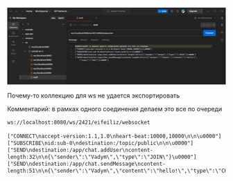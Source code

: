 ![img.png](img.png)

Почему-то коллекцию для ws не удается экспортировать

Комментарий: в рамках одного соединения делаем это все по очереди
```
ws://localhost:8080/ws/2421/eifeiliz/websocket

["CONNECT\naccept-version:1.1,1.0\nheart-beat:10000,10000\n\n\u0000"]
["SUBSCRIBE\nid:sub-0\ndestination:/topic/public\n\n\u0000"]
["SEND\ndestination:/app/chat.addUser\ncontent-length:32\n\n{\"sender\":\"Vadym\",\"type\":\"JOIN\"}\u0000"]
["SEND\ndestination:/app/chat.sendMessage\ncontent-length:51\n\n{\"sender\":\"Vadym\",\"content\":\"hello!\",\"type\":\"CHAT\"}\u0000"]
```